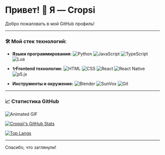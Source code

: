 # Привет! 👋 Я — Cropsi

Добро пожаловать в мой GitHub профиль!

---

### 🛠️ Мой стек технологий:

- **Языки программирования:**
  ![Python](https://img.shields.io/badge/-Python-3776AB?style=flat-square&logo=Python&logoColor=white)
  ![JavaScript](https://img.shields.io/badge/-JavaScript-F7DF1E?style=flat-square&logo=JavaScript&logoColor=black)
  ![TypeScript](https://img.shields.io/badge/-TypeScript-007ACC?style=flat-square&logo=TypeScript&logoColor=white)
  ![Lua](https://img.shields.io/badge/-Lua-2C2D72?style=flat-square&logo=Lua&logoColor=white)

- **✨Frontend технологии:**
  ![HTML](https://img.shields.io/badge/-HTML5-E34F26?style=flat-square&logo=HTML5&logoColor=white)
  ![CSS](https://img.shields.io/badge/-CSS3-1572B6?style=flat-square&logo=CSS3&logoColor=white)
  ![React](https://img.shields.io/badge/-React-61DAFB?style=flat-square&logo=React&logoColor=black)
  ![React Native](https://img.shields.io/badge/-React%20Native-61DAFB?style=flat-square&logo=React&logoColor=black)
  ![p5.js](https://img.shields.io/badge/-p5.js-ED225D?style=flat-square&logo=p5.js&logoColor=white)

- **Инструменты и окружение:**
  ![Blender](https://img.shields.io/badge/-Blender-F5792A?style=flat-square&logo=Blender&logoColor=white)
  ![SunVox](https://img.shields.io/badge/-SunVox-9D3F9D?style=flat-square)
  ![Git](https://img.shields.io/badge/-Git-F05032?style=flat-square&logo=Git&logoColor=white)

---

### 📈 Статистика GitHub

![Animated GIF](https://example.com/your-animated-gif.gif)

[![Cropsii's GitHub Stats](https://github-readme-stats.vercel.app/api?username=Cropsii&show_icons=true&theme=github_dark)](https://github.com/Cropsii)

[![Top Langs](https://github-readme-stats.vercel.app/api/top-langs?username=Cropsii&show_icons=true&locale=en&layout=compact&theme=github_dark)](https://github.com/Cropsii)

---

Спасибо, что заглянули!
